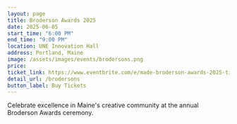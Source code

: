 ```yaml
---
layout: page
title: Broderson Awards 2025
date: 2025-06-05
start_time: "6:00 PM"
end_time: "9:00 PM"
location: UNE Innovation Hall
address: Portland, Maine
image: /assets/images/events/brodersons.png
price: 
ticket_link: https://www.eventbrite.com/e/made-broderson-awards-2025-tickets-1321673213159?aff=oddtdtcreator
detail_url: /brodersons
button_label: Buy Tickets
---
```


Celebrate excellence in Maine's creative community at the annual Broderson Awards ceremony.
